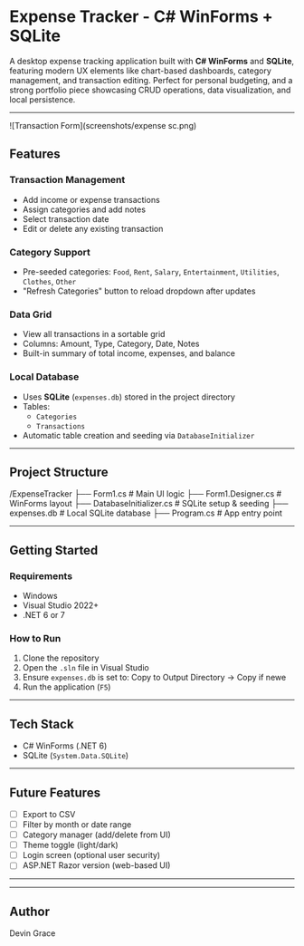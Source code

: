 #  Expense Tracker - C# WinForms + SQLite 

A desktop expense tracking application built with **C# WinForms** and **SQLite**, featuring modern UX elements like chart-based dashboards, category management, and transaction editing. Perfect for personal budgeting, and a strong portfolio piece showcasing CRUD operations, data visualization, and local persistence.

---
![Transaction Form](screenshots/expense sc.png)

##  Features

###  Transaction Management
- Add income or expense transactions
- Assign categories and add notes
- Select transaction date
- Edit or delete any existing transaction

###  Category Support
- Pre-seeded categories: `Food`, `Rent`, `Salary`, `Entertainment`, `Utilities`, `Clothes`, `Other`
- "Refresh Categories" button to reload dropdown after updates

###  Data Grid
- View all transactions in a sortable grid
- Columns: Amount, Type, Category, Date, Notes
- Built-in summary of total income, expenses, and balance

###  Local Database
- Uses **SQLite** (`expenses.db`) stored in the project directory
- Tables:
  - `Categories`
  - `Transactions`
- Automatic table creation and seeding via `DatabaseInitializer`

---

## Project Structure
/ExpenseTracker
├── Form1.cs # Main UI logic
├── Form1.Designer.cs # WinForms layout
├── DatabaseInitializer.cs # SQLite setup & seeding
├── expenses.db # Local SQLite database
├── Program.cs # App entry point


---

##  Getting Started

###  Requirements
- Windows
- Visual Studio 2022+
- .NET 6 or 7

###  How to Run

1. Clone the repository
2. Open the `.sln` file in Visual Studio
3. Ensure `expenses.db` is set to: Copy to Output Directory → Copy if newe
4. Run the application (`F5`)

---

##  Tech Stack

- C# WinForms (.NET 6)
- SQLite (`System.Data.SQLite`)

---

##  Future Features

- [ ] Export to CSV
- [ ] Filter by month or date range
- [ ] Category manager (add/delete from UI)
- [ ] Theme toggle (light/dark)
- [ ] Login screen (optional user security)
- [ ] ASP.NET Razor version (web-based UI)

---

---

## Author

Devin Grace  
 



